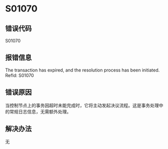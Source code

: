 # S01070

## 错误代码

S01070

## 报错信息

The transaction <tid> has expired, and the resolution process has been initiated.
RefId: S01070

## 错误原因

当控制节点上的事务因超时未能完成时，它将主动发起决议流程。这是事务处理中的常规日志信息，无需额外处理。

## 解决办法

无


